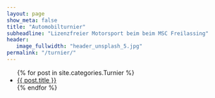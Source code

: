 ```yaml
---
layout: page
show_meta: false
title: "Automobilturnier"
subheadline: "Lizenzfreier Motorsport beim beim MSC Freilassing"
header:
   image_fullwidth: "header_unsplash_5.jpg"
permalink: "/turnier/"
---
```

<ul>
    {% for post in site.categories.Turnier %}
    <li><a href="{{ site.url }}{{ site.baseurl }}{{ post.url }}">{{ post.title }}</a></li>
    {% endfor %}
</ul>
